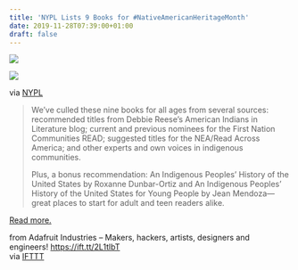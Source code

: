 ```yaml
---
title: 'NYPL Lists 9 Books for #NativeAmericanHeritageMonth'
date: 2019-11-28T07:39:00+01:00
draft: false
---
```


[![](https://cdn-blog.adafruit.com/uploads/2019/11/preview-full-adafruit_NativeAmericanHeritageMonth_2019_blog-2-600x202.jpg)](https://blog.adafruit.com/tag/native-american-heritage-month/)

[![](https://cdn-blog.adafruit.com/uploads/2019/11/untitled-1_28-600x300.jpg)](https://www.nypl.org/blog/2019/11/05/9-books-native-american-heritage-month)

via [NYPL](https://www.nypl.org/blog/2019/11/05/9-books-native-american-heritage-month)

> We’ve culled these nine books for all ages from several sources: recommended titles from Debbie Reese’s American Indians in Literature blog; current and previous nominees for the First Nation Communities READ; suggested titles for the NEA/Read Across America; and other experts and own voices in indigenous communities.
> 
> Plus, a bonus recommendation: An Indigenous Peoples’ History of the United States by Roxanne Dunbar-Ortiz and An Indigenous Peoples’ History of the United States for Young People by Jean Mendoza—great places to start for adult and teen readers alike.

[Read more.](https://www.nypl.org/blog/2019/11/05/9-books-native-american-heritage-month)

  
  
from Adafruit Industries – Makers, hackers, artists, designers and engineers! https://ift.tt/2L1tlbT  
via [IFTTT](https://ifttt.com/?ref=da&site=blogger)